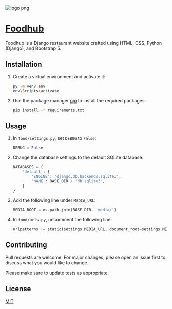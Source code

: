 ![logo png](https://github.com/segs101/Food-website/assets/116885152/09097b88-cc99-4e0c-b462-915136fd74bf)
# [Foodhub](https://foodhub-blond.vercel.app/)

Foodhub is a Django restaurant website crafted using HTML, CSS, Python (Django), and Bootstrap 5.

## Installation

1. Create a virtual environment and activate it:

    ```bash
    py -m venv env
    env\Scripts\activate
    ```

2. Use the package manager [pip](https://pip.pypa.io/en/stable/) to install the required packages:

    ```bash
    pip install -r requirements.txt
    ```

## Usage

1. In `food/settings.py`, set `DEBUG` to `False`:

    ```python
    DEBUG = False
    ```

2. Change the database settings to the default SQLite database:

    ```python
    DATABASES = {
        'default': {
            'ENGINE': 'django.db.backends.sqlite3',
            'NAME': BASE_DIR / 'db.sqlite3',
        }
    }
    ```

3. Add the following line under `MEDIA_URL`:

    ```python
    MEDIA_ROOT = os.path.join(BASE_DIR, 'media/')
    ```

4. In `food/urls.py`, uncomment the following line:

    ```python
    urlpatterns += static(settings.MEDIA_URL, document_root=settings.MEDIA_ROOT)
    ```

## Contributing

Pull requests are welcome. For major changes, please open an issue first to discuss what you would like to change.

Please make sure to update tests as appropriate.

## License

[MIT](https://choosealicense.com/licenses/mit/)
